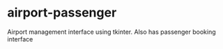 # airport-passenger
Airport management interface using tkinter. Also has passenger booking interface
